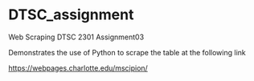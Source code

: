 # DTSC_assignment
Web Scraping DTSC 2301 Assignment03

Demonstrates the use of Python to scrape the table at the following link

https://webpages.charlotte.edu/mscipion/


